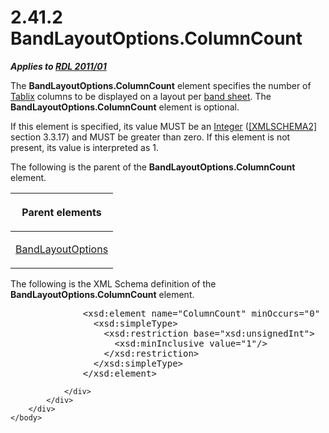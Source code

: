 <html dir="LTR" xmlns:mshelp="http://msdn.microsoft.com/mshelp" xmlns:ddue="http://ddue.schemas.microsoft.com/authoring/2003/5" xmlns:xlink="http://www.w3.org/1999/xlink" xmlns:tool="http://www.microsoft.com/tooltip">
    <head>
        <meta http-equiv="Content-Type" content="text/html; CHARSET=utf-8"></meta>
        <meta name="save" content="history"></meta>
        <title>2.41.2 BandLayoutOptions.ColumnCount</title>
        <xml>
            <mshelp:toctitle title="2.41.2 BandLayoutOptions.ColumnCount"></mshelp:toctitle>
            <mshelp:rltitle title="[MS-RDL]: BandLayoutOptions.ColumnCount"></mshelp:rltitle>
            <mshelp:keyword index="A" term="845321e5-6e27-4308-ae45-444b4bc8677f"></mshelp:keyword>
            <mshelp:attr name="DCSext.ContentType" value="open specification"></mshelp:attr>
            <mshelp:attr name="AssetID" value="845321e5-6e27-4308-ae45-444b4bc8677f"></mshelp:attr>
            <mshelp:attr name="TopicType" value="kbRef"></mshelp:attr>
            <mshelp:attr name="DCSext.Title" value="[MS-RDL]: BandLayoutOptions.ColumnCount" />
        </xml>
    </head>
    <body>
        <div id="header">
            <h1 class="heading">2.41.2 BandLayoutOptions.ColumnCount</h1>
        </div>
        <div id="mainSection">
            <div id="mainBody">
                <div id="allHistory" class="saveHistory"></div>
                <div id="sectionSection0" class="section" name="collapseableSection">
                    

<p><b><i>Applies to </i></b><a href="bf2bab1a-b608-4bcc-b718-1cc1baa9579c.htm"><b><i>RDL 2011/01</i></b></a></p>

<p>The <b>BandLayoutOptions.ColumnCount</b> element specifies
the number of <a href="e42fb86e-799a-4202-8845-ac38831efccb.htm">Tablix</a>
columns to be displayed on a layout per <a href="b2482b3f-74ab-4ca8-a9e5-c07955011743.htm#gt_6c7eeeab-a086-4cb1-9fe9-781d7af793ae">band sheet</a>. The <b>BandLayoutOptions.ColumnCount</b>
element is optional.</p>

<p>If this element is specified, its value MUST be an <a href="176fbb59-c3e2-430c-b1bb-37fd15df813e.htm">Integer</a> (<a href="https://go.microsoft.com/fwlink/?LinkId=90610">[XMLSCHEMA2]</a> section
3.3.17) and MUST be greater than zero. If this element is not present, its
value is interpreted as 1.</p>

<p>The following is the parent of the <b>BandLayoutOptions.ColumnCount</b>
element.</p>

<table>
 <thead>
  <tr>
   <th>
   <p>Parent elements</p>
   </th>
  </tr>
 </thead>
 <tr>
  <td>
  <p><a href="10738c86-0779-4107-997f-924a8a27c8f2.htm">BandLayoutOptions</a></p>
  </td>
 </tr>
</table>

<p>The following is the XML Schema definition of the <b>BandLayoutOptions.ColumnCount</b>
element.</p>

<dl>
<dd>
<div><pre>         &lt;xsd:element name=&quot;ColumnCount&quot; minOccurs=&quot;0&quot; maxOccurs=&quot;1&quot;&gt;
           &lt;xsd:simpleType&gt;
             &lt;xsd:restriction base=&quot;xsd:unsignedInt&quot;&gt;
               &lt;xsd:minInclusive value=&quot;1&quot;/&gt;
             &lt;/xsd:restriction&gt;
           &lt;/xsd:simpleType&gt;
         &lt;/xsd:element&gt;
</pre></div>
</dd></dl>


                </div>
            </div>
        </div>
    </body>
</html>